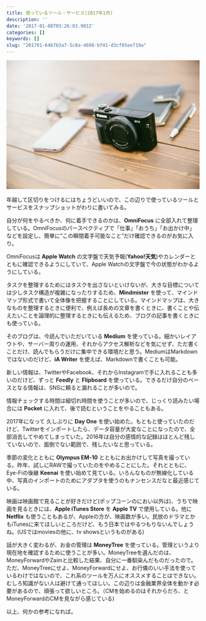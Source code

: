 ```yaml
---
title: 使っているツール・サービス(2017年1月)
description: ''
date: '2017-01-08T03:26:03.901Z'
categories: []
keywords: []
slug: "201701-64b7b3a7-5c8a-4698-bf41-d3cf65ee719a"
---
```

![](1____8__WviQnSRXadQTulOBdHw.jpeg)

年越して区切りをつけるにはちょうどいいので、この辺りで使っているツールとサービスをスナップショットがわりに書いてみる。

自分が何をやるべきか、何に着手できるのかは、**OmniFocus** に全部入れて整理している。OmniFocusのパースペクティブで「仕事」「おうち」「お出かけ中」などを設定し、簡単に”この瞬間着手可能なこと”だけ確認できるのがお気に入り。

OmniFocusは **Apple Watch** の文字盤で天気予報(**Yahoo!天気**)やカレンダーとともに確認できるようにしていて、Apple Watchの文字盤で今の状態がわかるようにしている。

タスクを整理するためにはタスクを出さないといけないが、大きな目標については少しタスク構造が複雑になったりするため、**Mindmister** を使って、マインドマップ形式で書いて全体像を把握することにしている。マインドマップは、大きなものを整理するときに便利で、例えば長めの文章を書くときに、書くことや伝えたいことを論理的に整理するときにも伝えるため、ブログの記事を書くときにも使っている。

そのブログは、今読んでいただいている **Medium** を使っている。細かいレイアウトや、サーバー周りの運用、それからアクセス解析などを気にせず、ただ書くことだけ、読んでもらうだけに集中できる環境だと思う。MediumはMarkdownではないのだけど、**iA Writer** を使えば、Markdownで書くことも可能。

新しい情報は、TwitterやFacebook、それからInstagramで手に入れることも多いのだけど、ずっと **Feedly** と **Flipboard** を使っている。できるだけ自分のベースとなる情報は、SNSに頼ると漏れることが多いので。

情報チェックする時間は細切れ時間を使うことが多いので、じっくり読みたい場合には **Pocket** に入れて、後で読むということをやることもある。

2017年になって 久しぶりに **Day One** を使い始めた。もともと使っていたのだけど、Twitterをインポートしたら、データ容量が大変なことになったので、全部消去してやめてしまっていた。2016年は自分の感情的な記録はほとんど残していないので、面倒でない範囲で、残したいなと思っている。

季節の変化とともに **Olympus EM-10** とともにお出かけして写真を撮っている。昨年、試しにRAWで撮っていたのをやめることにした。それとともに、Eye-Fiの後継 **Keenai** を使い始めて見ている。いろんなものが無線化している中、写真のインポートのためにアダプタを使うのもナンセンスだなと最近感じている。

映画は映画館で見ることが好きだけど(ポップコーンのにおい以外は)、うちで映画を見るときには、**Apple iTunes Store** を **Apple TV** で使用している。他に **Netflix** も使うこともあるが、Appleの方が、映画数が多い。民放のドラマとかもiTunesに来てほしいところだけど、もう日本ではやるつもりないんでしょうね。(USではmoviesの他に、tv showsというものがある)

話が大きく変わるが、お金の管理は **MoneyTree** を使っている。管理というより現在地を確認するために使うことが多い。MoneyTreeを選んだのは、MoneyForwardやZaimと比較した結果、自分に一番馴染んだものだったので。 ただ、MoneyTreeにせよ、MoneyForwardにせよ、お行儀のいい手法を使っているわけではないので、これ系のツールを万人にオススメすることはできない。むしろ知識がない人は避けて通ってほしい。この辺りは金融業界全体を動かす必要があるので、頑張って欲しいところ。（CMを始めるのはそれからだろ、とMoneyForwardのCMを見ながら感じている)

以上、何かの参考になれば。